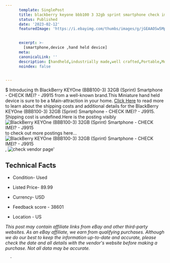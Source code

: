 ```yaml
---
      template: SinglePost
      title: blackberry keyone bbb100 3 32gb sprint smartphone check imei j9915
      status: Published
      date: '2023-02-12'
      featuredImage: 'https://i.ebayimg.com/thumbs/images/g/jGEAAOSw5Mpj4~kR/s-l225.jpg'
       

      excerpt: >-
        [smartphone,device ,hand held device]
      meta:
      canonicalLink: ''
      description: [handheld,industrially made,well crafted,Portable,Mobile,Compact,Convenient,Lightweight,Maneuverable,Man-portable,Miniature,Carriable,Hand-held,Light,Holdable,Transportable,Mobile device,Pocket-sized,On-the-go,Wireless,Cordless,Compact size,Convenient size, smartphone,device ,hand held device]
      noindex: false
      

---
```

$
      Introducing th BlackBerry KEYOne (BBB100-3) 32GB (Sprint) Smartphone - CHECK IMEI? - J9915 from a well-known brand.This Miniature hand held device is sure to be a Main-attraction in your home. [Click Here](https://www.ebay.com/itm/134442615167?hash=item1f4d67817f%3Ag%3AjGEAAOSw5Mpj4%7EkR&mkevt=1&mkcid=1&mkrid=711-53200-19255-0&campid=%253CePNCampaignId%253E&customid=%253CreferenceId%253E&toolid=10049) to read more to learn about the shipping costs and additional details for the BlackBerry KEYOne (BBB100-3) 32GB (Sprint) Smartphone - CHECK IMEI? - J9915. Shipping cost is undefined.Here is the posting visibly ![BlackBerry KEYOne (BBB100-3) 32GB (Sprint) Smartphone - CHECK IMEI? - J9915](https://i.ebayimg.com/thumbs/images/g/jGEAAOSw5Mpj4~kR/s-l225.jpg) to check out more postings here... ![BlackBerry KEYOne (BBB100-3) 32GB (Sprint) Smartphone - CHECK IMEI? - J9915](https://i.ebayimg.com/images/g/jGEAAOSw5Mpj4~kR/s-l1600.jpg), ![check vendor page](https://origin-galleryplus.ebayimg.com/ws/web/134442615167_2_0_1/225x225.jpg,https://origin-galleryplus.ebayimg.com/ws/web/134442615167_3_0_1/225x225.jpg,https://origin-galleryplus.ebayimg.com/ws/web/134442615167_4_0_1/225x225.jpg,https://origin-galleryplus.ebayimg.com/ws/web/134442615167_5_0_1/225x225.jpg,https://origin-galleryplus.ebayimg.com/ws/web/134442615167_6_0_1/225x225.jpg,https://origin-galleryplus.ebayimg.com/ws/web/134442615167_7_0_1/225x225.jpg,https://origin-galleryplus.ebayimg.com/ws/web/134442615167_8_0_1/225x225.jpg,https://origin-galleryplus.ebayimg.com/ws/web/134442615167_9_0_1/225x225.jpg)'

      

 ## Technical Facts 



     
      

 - Condition- Used 


      

 - Listed Price- 89.99 


      

 - Currency- USD 


      

 - Feedback score - 38601 


      

 - Location - US 


      
      

 *_This post may contain affiliate links from eBay and other third-party websites. As an eBay affiliate, we earn from qualifying purchases. Although we do our best to keep the information up-to-date and accurate, please check the date and all details with the vendor's website before making a purchase. Not all data may be accurate._*




      -
